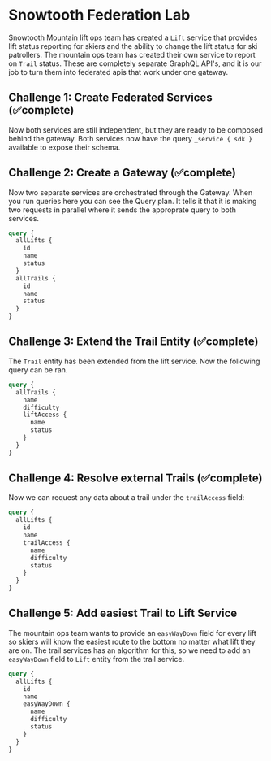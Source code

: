 # Snowtooth Federation Lab

Snowtooth Mountain lift ops team has created a `Lift` service that provides lift status reporting for skiers and the ability to change the lift status for ski patrollers. The mountain ops team has created their own service to report on `Trail` status. These are completely separate GraphQL API's, and it is our job to turn them into federated apis that work under one gateway.

## Challenge 1: Create Federated Services (✅complete)

Now both services are still independent, but they are ready to be composed behind the gateway. Both services now have the query `_service { sdk }` available to expose their schema.

## Challenge 2: Create a Gateway (✅complete)

Now two separate services are orchestrated through the Gateway. When you run queries here you can see the Query plan. It tells it that it is making two requests in parallel where it sends the approprate query to both services.

```graphql
query {
  allLifts {
    id
    name
    status
  }
  allTrails {
    id
    name
    status
  }
}
```

## Challenge 3: Extend the Trail Entity (✅complete)

The `Trail` entity has been extended from the lift service. Now the following query can be ran.

```graphql
query {
  allTrails {
    name
    difficulty
    liftAccess {
      name
      status
    }
  }
}
```

## Challenge 4: Resolve external Trails (✅complete)

Now we can request any data about a trail under the `trailAccess` field:

```graphql
query {
  allLifts {
    id
    name
    trailAccess {
      name
      difficulty
      status
    }
  }
}
```

## Challenge 5: Add easiest Trail to Lift Service

The mountain ops team wants to provide an `easyWayDown` field for every lift so skiers will know the easiest route to the bottom no matter what lift they are on. The trail services has an algorithm for this, so we need to add an `easyWayDown` field to `Lift` entity from the trail service.

```graphql
query {
  allLifts {
    id
    name
    easyWayDown {
      name
      difficulty
      status
    }
  }
}
```
